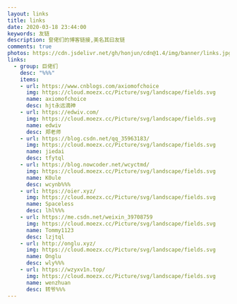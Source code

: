 ```yaml
---
layout: links
title: links
date: 2020-03-18 23:44:00
keywords: 友链
description: 奆佬们的博客链接,美名其曰友链
comments: true
photos: https://cdn.jsdelivr.net/gh/honjun/cdn@1.4/img/banner/links.jpg
links:
  - group: 巨佬们
    desc: "%%%"
    items:
    - url: https://www.cnblogs.com/axiomofchoice
      img: https://cloud.moezx.cc/Picture/svg/landscape/fields.svg
      name: axiomofchoice
      desc: hjt永远滴神
    - url: https://edwiv.com/
      img: https://cloud.moezx.cc/Picture/svg/landscape/fields.svg
      name: edwiv
      desc: 郑老师
    - url: https://blog.csdn.net/qq_35963183/
      img: https://cloud.moezx.cc/Picture/svg/landscape/fields.svg
      name: jiedai
      desc: tfytql
    - url: https://blog.nowcoder.net/wcyctmd/
      img: https://cloud.moezx.cc/Picture/svg/landscape/fields.svg
      name: K0ule
      desc: wcynb%%%
    - url: https://oier.xyz/
      img: https://cloud.moezx.cc/Picture/svg/landscape/fields.svg
      name: Spaceless
      desc: lhl%%%
    - url: https://me.csdn.net/weixin_39708759
      img: https://cloud.moezx.cc/Picture/svg/landscape/fields.svg
      name: Tommy1123
      desc: lzjtql
    - url: http://onglu.xyz/
      img: https://cloud.moezx.cc/Picture/svg/landscape/fields.svg
      name: Onglu
      desc: wly%%%
    - url: https://wzyxv1n.top/
      img: https://cloud.moezx.cc/Picture/svg/landscape/fields.svg
      name: wenzhuan
      desc: 转爷%%%
---
```

